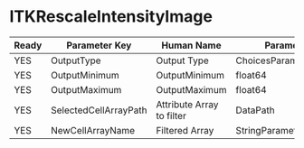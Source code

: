 # ITKRescaleIntensityImage #

| Ready | Parameter Key | Human Name | Parameter Type | Parameter Class |
|-------|---------------|------------|-----------------|----------------|
| YES | OutputType | Output Type | ChoicesParameter::ValueType | ChoicesParameter |
| YES | OutputMinimum | OutputMinimum | float64 | Float64Parameter |
| YES | OutputMaximum | OutputMaximum | float64 | Float64Parameter |
| YES | SelectedCellArrayPath | Attribute Array to filter | DataPath | ArraySelectionParameter |
| YES | NewCellArrayName | Filtered Array | StringParameter::ValueType | StringParameter |
